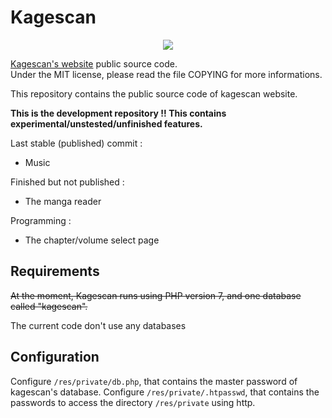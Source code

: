 # Kagescan
<p align="center">
  <img src="https://kagescan.legtux.org/res/img/logo.NoOutline.min.jpg"/>
</p>

[Kagescan's website](https://kagescan.legtux.org) public source code.  
Under the MIT license, please read the file COPYING for more informations.

This repository contains the public source code of kagescan website.  

**This is the development repository !! This contains experimental/unstested/unfinished features.**

Last stable (published) commit :
* Music

Finished but not published :
* The manga reader

Programming :
* The chapter/volume select page

## Requirements
~~At the moment, Kagescan runs using PHP version 7, and one database called "kagescan".~~

The current code don't use any databases

## Configuration
Configure `/res/private/db.php`, that contains the master password of kagescan's database.
Configure `/res/private/.htpasswd`, that contains the passwords to access the directory `/res/private` using http.
